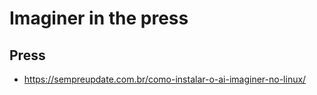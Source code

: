 # Imaginer in the press

## Press

- https://sempreupdate.com.br/como-instalar-o-ai-imaginer-no-linux/